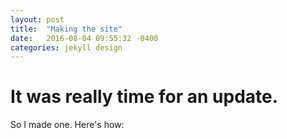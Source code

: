 ```yaml
---
layout: post
title:  "Making the site"
date:   2016-08-04 09:55:32 -0400
categories: jekyll design
---
```


# It was really time for an update.

So I made one. Here's how:
